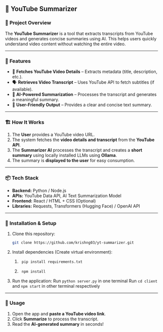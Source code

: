 
## 📌 YouTube Summarizer

### 📝 **Project Overview**

The **YouTube Summarizer** is a tool that extracts transcripts from YouTube videos and generates concise summaries using AI. This helps users quickly understand video content without watching the entire video.

----------

### 🚀 **Features**

-   📌 **Fetches YouTube Video Details** – Extracts metadata (title, description, etc.).
-   🗣 **Retrieves Video Transcript** – Uses YouTube API to fetch subtitles (if available).
-   🧠 **AI-Powered Summarization** – Processes the transcript and generates a meaningful summary.
-   📜 **User-Friendly Output** – Provides a clear and concise text summary.

----------

### 🏗 **How It Works**

1.  The **User** provides a YouTube video URL.
2.  The system fetches the **video details and transcript** from the **YouTube API**.
3.  The **Summarizer AI** processes the transcript and creates a **short summary** using locally installed LLMs using **Ollama**.
4.  The summary is **displayed to the user** for easy consumption.

----------

### 📦 **Tech Stack**

-   **Backend:** Python / Node.js
-   **APIs:** YouTube Data API, AI Text Summarization Model
-   **Frontend:** React / HTML + CSS (Optional)
-   **Libraries:** Requests, Transformers (Hugging Face) / OpenAI API

----------

### 📜 **Installation & Setup**

1.  Clone this repository:
    
    ```bash 
    git clone https://github.com/krishng03/yt-summarizer.git    
2.  Install dependencies (Create virtual environment):
    
	1. ```bash
		pip install requirements.txt    
	2. ```bash
		npm install	   
3.  Run the application:
	Run `python server.py` in one terminal
	Run `cd client` and `npm start` in other terminal respectively  

----------

### 🎯 **Usage**

1.  Open the app and **paste a YouTube video link**.
2.  Click **Summarize** to process the transcript.
3.  Read the **AI-generated summary** in seconds!
